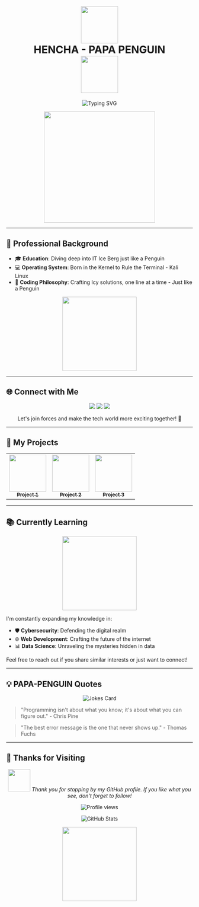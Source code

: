 <h1 align="center">
  <img src="https://media.giphy.com/media/coxQHKASG60HrHtvkt/giphy.gif" width="100">
  <br>
  HENCHA - PAPA PENGUIN
  <br>
  <img src="https://media.giphy.com/media/coxQHKASG60HrHtvkt/giphy.gif" width="100">
</h1>

<p align="center">
  <img src="https://readme-typing-svg.herokuapp.com?font=Fira+Code&size=25&pause=1000&color=2E98C9&center=true&vCenter=true&width=435&lines=Mwangi+wa+Chege;IT+Savanna+Penguin+%7C+CyberPenguin;Kali+Linux+Aficionado+%7C+Code+Craftsman" alt="Typing SVG" />
</p>

<p align="center">
  <img src="https://media.giphy.com/media/13HgwGsXF0aiGY/giphy.gif" width="300" />
</p>

---

## 💼 Professional Background

- 🎓 **Education**: Diving deep into IT Ice Berg just like a Penguin
- 💻 **Operating System**: Born in the Kernel to Rule the Terminal - Kali Linux
- 🧠 **Coding Philosophy**: Crafting Icy solutions, one line at a time - Just like a Penguin

<p align="center">
  <img src="https://media.giphy.com/media/xT9IgzoKnwFNmISR8I/giphy.gif" width="200" />
</p>

---

## 🌐 Connect with Me

<p align="center">
  <a href="https://github.com/HenchaDev"><img src="https://img.shields.io/badge/GitHub-100000?style=for-the-badge&logo=github&logoColor=white" /></a>
  <a href="https://www.linkedin.com/in/henchadev"><img src="https://img.shields.io/badge/LinkedIn-0077B5?style=for-the-badge&logo=linkedin&logoColor=white" /></a>
  <a href="https://twitter.com/mac_henry_03"><img src="https://img.shields.io/badge/Twitter-1DA1F2?style=for-the-badge&logo=twitter&logoColor=white" /></a>
</p>

<p align="center">
  Let's join forces and make the tech world more exciting together! 🚀
</p>

---

## 🚀 My Projects

<table>
  <tr>
    <td align="center">
      <a href="link_to_project_1">
        <img src="https://media.giphy.com/media/3oKIPnAiaMCws8nOsE/giphy.gif" width="100" /><br />
        <sub><b>Project 1</b></sub>
      </a>
    </td>
    <td align="center">
      <a href="link_to_project_2">
        <img src="https://media.giphy.com/media/26tn33aiTi1jkl6H6/giphy.gif" width="100" /><br />
        <sub><b>Project 2</b></sub>
      </a>
    </td>
    <td align="center">
      <a href="link_to_project_3">
        <img src="https://media.giphy.com/media/3oKIPic2BnoVZkRla8/giphy.gif" width="100" /><br />
        <sub><b>Project 3</b></sub>
      </a>
    </td>
  </tr>
</table>

---

## 📚 Currently Learning

<p align="center">
  <img src="https://media.giphy.com/media/3o7btPRCkKqr0RBmDK/giphy.gif" width="200" />
</p>

I'm constantly expanding my knowledge in:
- 🛡️ **Cybersecurity**: Defending the digital realm
- 🌐 **Web Development**: Crafting the future of the internet
- 📊 **Data Science**: Unraveling the mysteries hidden in data

Feel free to reach out if you share similar interests or just want to connect!

---

## 💡 PAPA-PENGUIN Quotes

<p align="center">
  <img src="https://readme-jokes.vercel.app/api" alt="Jokes Card" />
</p>

> "Programming isn't about what you know; it's about what you can figure out." - Chris Pine

> "The best error message is the one that never shows up." - Thomas Fuchs

---

## 🌟 Thanks for Visiting

<p align="center">
  <img src="https://media.giphy.com/media/LnQjpWaON8nhr21vNW/giphy.gif" width="60"> <em>Thank you for stopping by my GitHub profile. If you like what you see, don't forget to follow!</em>
</p>

<p align="center">
  <img src="https://komarev.com/ghpvc/?username=HenchaDev&style=flat-square&color=blue" alt="Profile views">
</p>

<!-- GitHub Stats -->
<p align="center">
  <img src="https://github-readme-stats.vercel.app/api?username=HenchaDev&show_icons=true&theme=radical" alt="GitHub Stats" />
</p>

<p align="center">
  <img src="https://media.giphy.com/media/LmNwrBhejkK9EFP504/giphy.gif" width="200" />
</p>
